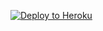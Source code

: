 <p><a href="https://heroku.com/deploy?template=https://github.com/juangustavvo/botku"><img src="https://www.herokucdn.com/deploy/button.svg" alt="Deploy to Heroku"/></a></p>
